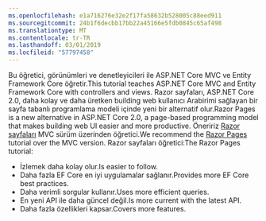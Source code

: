 ```yaml
---
ms.openlocfilehash: e1a716276e32e2f17fa58632b528005c88eed911
ms.sourcegitcommit: 24b1f6decbb17bb22a45166e5fdb0845c65af498
ms.translationtype: MT
ms.contentlocale: tr-TR
ms.lasthandoff: 03/01/2019
ms.locfileid: "57797458"
---
```

<span data-ttu-id="fadc1-101">Bu öğretici, görünümleri ve denetleyicileri ile ASP.NET Core MVC ve Entity Framework Core öğretir.</span><span class="sxs-lookup"><span data-stu-id="fadc1-101">This tutorial teaches ASP.NET Core MVC and Entity Framework Core with controllers and views.</span></span> <span data-ttu-id="fadc1-102">Razor sayfaları, ASP.NET Core 2.0, daha kolay ve daha üretken building web kullanıcı Arabirimi sağlayan bir sayfa tabanlı programlama modeli içinde yeni bir alternatif olur.</span><span class="sxs-lookup"><span data-stu-id="fadc1-102">Razor Pages is a new alternative in ASP.NET Core 2.0, a page-based programming model that makes building web UI easier and more productive.</span></span> <span data-ttu-id="fadc1-103">Öneririz [Razor sayfaları](xref:data/ef-rp/intro) MVC sürüm üzerinden öğretici.</span><span class="sxs-lookup"><span data-stu-id="fadc1-103">We recommend the [Razor Pages](xref:data/ef-rp/intro) tutorial over the MVC version.</span></span> <span data-ttu-id="fadc1-104">Razor sayfaları öğretici:</span><span class="sxs-lookup"><span data-stu-id="fadc1-104">The Razor Pages tutorial:</span></span>

* <span data-ttu-id="fadc1-105">İzlemek daha kolay olur.</span><span class="sxs-lookup"><span data-stu-id="fadc1-105">Is easier to follow.</span></span>
* <span data-ttu-id="fadc1-106">Daha fazla EF Core en iyi uygulamalar sağlanır.</span><span class="sxs-lookup"><span data-stu-id="fadc1-106">Provides more EF Core best practices.</span></span>
* <span data-ttu-id="fadc1-107">Daha verimli sorgular kullanır.</span><span class="sxs-lookup"><span data-stu-id="fadc1-107">Uses more efficient queries.</span></span>
* <span data-ttu-id="fadc1-108">En yeni API ile daha güncel değil.</span><span class="sxs-lookup"><span data-stu-id="fadc1-108">Is more current with the latest API.</span></span>
* <span data-ttu-id="fadc1-109">Daha fazla özellikleri kapsar.</span><span class="sxs-lookup"><span data-stu-id="fadc1-109">Covers more features.</span></span>
